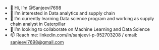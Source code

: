 - 👋 Hi, I’m @Sanjeevi7698
- 👀 I’m interested in Data analytics and supply chain
- 🌱 I’m currently learning Data science program and working as supply chain analyst in Caterpillar
- 💞️ I’m looking to collaborate on Machine Learning and Data Science
- 📫 Reach me: linkedin.com/in/sanjeevi-p-952703208 / email: sanjeevi7698@gmail.com

<!---
Sanjeevi7698/Sanjeevi7698 is a ✨ special ✨ repository because its `README.md` (this file) appears on your GitHub profile.
You can click the Preview link to take a look at your changes.
--->
